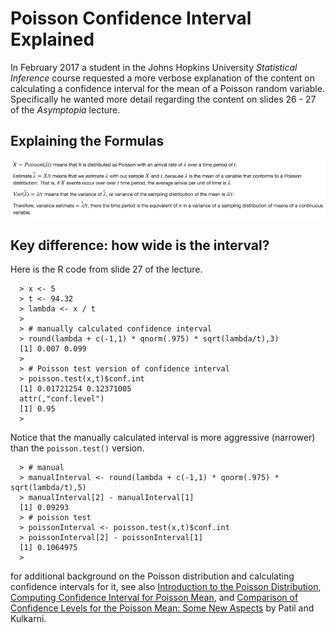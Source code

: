 # Poisson Confidence Interval Explained

In February 2017 a student in the Johns Hopkins University *Statistical Inference* course requested a more verbose explanation of the content on calculating a confidence interval for the mean of a Poisson random variable. Specifically he wanted more detail regarding the content on slides 26 - 27 of the *Asymptopia* lecture.

## Explaining the Formulas

<img src="./images/statinf-poissonInterval01.png">

## Key difference: how wide is the interval?

Here is the R code from slide 27 of the lecture.

      > x <- 5
      > t <- 94.32
      > lambda <- x / t
      >
      > # manually calculated confidence interval
      > round(lambda + c(-1,1) * qnorm(.975) * sqrt(lambda/t),3)
      [1] 0.007 0.099
      >
      > # Poisson test version of confidence interval
      > poisson.test(x,t)$conf.int
      [1] 0.01721254 0.12371005
      attr(,"conf.level")
      [1] 0.95
      >

Notice that the manually calculated interval is more aggressive (narrower) than the `poisson.test()` version.

      > # manual
      > manualInterval <- round(lambda + c(-1,1) * qnorm(.975) * sqrt(lambda/t),5)
      > manualInterval[2] - manualInterval[1]
      [1] 0.09293
      > # poisson test
      > poissonInterval <- poisson.test(x,t)$conf.int
      > poissonInterval[2] - poissonInterval[1]
      [1] 0.1064975
      >

for additional background on the Poisson distribution and calculating confidence intervals for it, see also [Introduction to the Poisson Distribution](http://bit.ly/2kJH86C), [Computing Confidence Interval for Poisson Mean](http://bit.ly/2lVyPdj), and [Comparison of Confidence Levels for the Poisson Mean: Some New Aspects](http://bit.ly/2lhIZlg) by Patil and Kulkarni.
